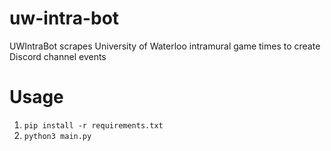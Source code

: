 # uw-intra-bot
UWIntraBot scrapes University of Waterloo intramural game times to create Discord channel events

# Usage
1. `pip install -r requirements.txt`
2. `python3 main.py`
